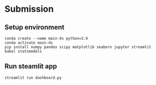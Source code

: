 # Submission

## Setup environment
```
conda create --name main-ds python=3.9
conda activate main-ds
pip install numpy pandas scipy matplotlib seaborn jupyter streamlit babel statsmodels
```

## Run steamlit app
```
streamlit run dashboard.py
```
